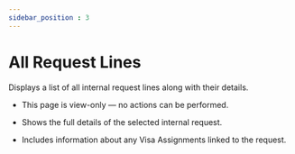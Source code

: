 ```yaml
---
sidebar_position : 3
---
```


# All Request Lines

  Displays a list of all internal request lines along with their details.

  - This page is view-only — no actions can be performed.

  - Shows the full details of the selected internal request.

  - Includes information about any Visa Assignments linked to the request.